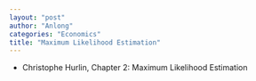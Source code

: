 ```yaml
---
layout: "post"
author: "Anlong"
categories: "Economics"
title: "Maximum Likelihood Estimation"
---
```

- Christophe Hurlin, Chapter 2: Maximum Likelihood Estimation
